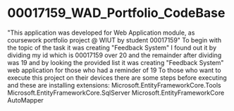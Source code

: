 # 00017159_WAD_Portfolio_CodeBase
"This application was developed for Web Application module, as coursework portfolio project @ WIUT by student 00017159"
To begin with the topic of the task it was creating "Feedback System" I found  out it by dividing my id which is 00017159
over 20 and the remainder after dividing was 19 and by looking the provided list it was creating "Feedback System" web application
for those who had a reminder of 19
To those who want to execute this project on their devices there are some steps before executing and these are installing extensions:
Microsoft.EntityFrameworkCore.Tools
Microsoft.EntityFrameworkCore.SqlServer
Microsoft.EntityFrameworkCore
AutoMapper
